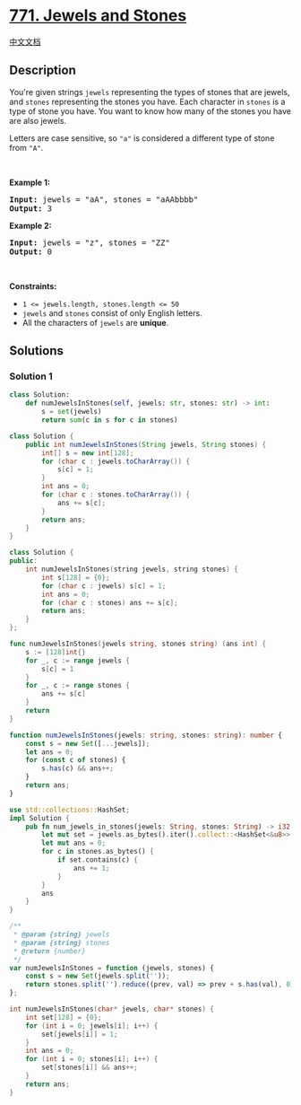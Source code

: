 # [771. Jewels and Stones](https://leetcode.com/problems/jewels-and-stones)

[中文文档](/solution/0700-0799/0771.Jewels%20and%20Stones/README.md)

<!-- tags:Hash Table,String -->

<!-- difficulty:Easy -->

## Description

<p>You&#39;re given strings <code>jewels</code> representing the types of stones that are jewels, and <code>stones</code> representing the stones you have. Each character in <code>stones</code> is a type of stone you have. You want to know how many of the stones you have are also jewels.</p>

<p>Letters are case sensitive, so <code>&quot;a&quot;</code> is considered a different type of stone from <code>&quot;A&quot;</code>.</p>

<p>&nbsp;</p>
<p><strong class="example">Example 1:</strong></p>
<pre><strong>Input:</strong> jewels = "aA", stones = "aAAbbbb"
<strong>Output:</strong> 3
</pre><p><strong class="example">Example 2:</strong></p>
<pre><strong>Input:</strong> jewels = "z", stones = "ZZ"
<strong>Output:</strong> 0
</pre>
<p>&nbsp;</p>
<p><strong>Constraints:</strong></p>

<ul>
	<li><code>1 &lt;=&nbsp;jewels.length, stones.length &lt;= 50</code></li>
	<li><code>jewels</code> and <code>stones</code> consist of only English letters.</li>
	<li>All the characters of&nbsp;<code>jewels</code> are <strong>unique</strong>.</li>
</ul>

## Solutions

### Solution 1

<!-- tabs:start -->

```python
class Solution:
    def numJewelsInStones(self, jewels: str, stones: str) -> int:
        s = set(jewels)
        return sum(c in s for c in stones)
```

```java
class Solution {
    public int numJewelsInStones(String jewels, String stones) {
        int[] s = new int[128];
        for (char c : jewels.toCharArray()) {
            s[c] = 1;
        }
        int ans = 0;
        for (char c : stones.toCharArray()) {
            ans += s[c];
        }
        return ans;
    }
}
```

```cpp
class Solution {
public:
    int numJewelsInStones(string jewels, string stones) {
        int s[128] = {0};
        for (char c : jewels) s[c] = 1;
        int ans = 0;
        for (char c : stones) ans += s[c];
        return ans;
    }
};
```

```go
func numJewelsInStones(jewels string, stones string) (ans int) {
	s := [128]int{}
	for _, c := range jewels {
		s[c] = 1
	}
	for _, c := range stones {
		ans += s[c]
	}
	return
}
```

```ts
function numJewelsInStones(jewels: string, stones: string): number {
    const s = new Set([...jewels]);
    let ans = 0;
    for (const c of stones) {
        s.has(c) && ans++;
    }
    return ans;
}
```

```rust
use std::collections::HashSet;
impl Solution {
    pub fn num_jewels_in_stones(jewels: String, stones: String) -> i32 {
        let mut set = jewels.as_bytes().iter().collect::<HashSet<&u8>>();
        let mut ans = 0;
        for c in stones.as_bytes() {
            if set.contains(c) {
                ans += 1;
            }
        }
        ans
    }
}
```

```js
/**
 * @param {string} jewels
 * @param {string} stones
 * @return {number}
 */
var numJewelsInStones = function (jewels, stones) {
    const s = new Set(jewels.split(''));
    return stones.split('').reduce((prev, val) => prev + s.has(val), 0);
};
```

```c
int numJewelsInStones(char* jewels, char* stones) {
    int set[128] = {0};
    for (int i = 0; jewels[i]; i++) {
        set[jewels[i]] = 1;
    }
    int ans = 0;
    for (int i = 0; stones[i]; i++) {
        set[stones[i]] && ans++;
    }
    return ans;
}
```

<!-- tabs:end -->

<!-- end -->
